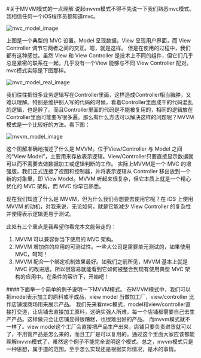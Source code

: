 #关于MVVM模式的一点理解
说起mvvm模式不得不先说一下我们熟悉mvc模式。我相信任何一个iOS程序员都知道mvc。


![mvc_model_image](http://img.objccn.io/issue-13/mvvm1.png)

上图是一个典型的 MVC 设置。Model 呈现数据，View 呈现用户界面，而 View Controller 调节它两者之间的交互。嗯，就是这样。
但是在使用的过程中，我们都有这种感觉。虽然 View 和 View Controller 是技术上不同的组件，但它们几乎总是紧密的联系在一起，几乎没有一个View 能够与不同 View Controller 配对。mvc模式实际是下图那样。

![mvc_model_real_image](http://img.objccn.io//issue-13/intermediate.png)

我们往往把很多业务逻辑写在Controller里面，这样造成Controller相当臃肿，又难以理解。特别是维护别人写的代码的时候，看着Controller里面成千的代码混乱的逻辑，也是醉了。而且Controller里面的代码是不能被复用的，相同的逻辑放在Controller里面可能要写很多遍。那么有什么方法可以解决这样的问题呢？MVVM模式是一个比较好的方法。看下图：

![mvvm_model_image](http://img.objccn.io//issue-13/mvvm.png)

这个图解准确地描述了什么是 MVVM。位于View/Controller 与 Model 之间的“View Model”，主要用来存放表示逻辑。View/Controller只要直接显示数据就可以而不需要去做数据加工或逻辑判断的工作。
实际上MVVM是一个 MVC 的增强版，我们正式连接了视图和控制器，并将表示逻辑从 Controller 移出放到一个新的对象里，即 View Model。MVVM 听起来很复杂，但它本质上就是一个精心优化的 MVC 架构，而 MVC 你早已熟悉。

现在我们知道了什么是 MVVM，但为什么我们会想要去使用它呢？在 iOS 上使用 MVVM 的动机，对我来说，无论如何，就是它能减少 View Controller 的复杂性并使得表示逻辑更易于测试。

此处有三个重点是我希望你看完本文能带走的：

1. MVVM 可以兼容你当下使用的 MVC 架构。
2. MVVM 增加你的应用的可测试性。一些大公司是需要单元测试的，如果使用MVC，呵呵！
3. MVVM 配合一个绑定机制效果最好。如我们之前所见，MVVM 基本上就是 MVC 的改进版，所以很容易就能看到它如何被整合到现有使用典型 MVC 架构的应用中。在条件的容许下，开始吧！

####下面举一个简单的例子说明一下MVVM模式。
在MVVM模式中，我们可以把model表示加工的原料或半成品，view model 当做加工厂，view/controller 比作店铺或商场用来展示产品。
我们先来看mvc模式，model和view/controller直接打交道，让店铺去直接加工原料，这确实强人所难，每一个店铺都需要自己去生产产品。这样做只会让店铺显得很糟糕，也很难出好的产品。
而mvvm模式就不一样了。view model这个工厂会直接把产品生产出来，店铺只要负责进货就可以了，不用管产品是怎么来的，而且工厂是可以复用的。通过这个里面大家应该都能理解mvvm模式了，虽然这个例子不能完全说明这个模式。总之，mvvm模式只是一种思想，属于道的范围。至于怎么实现还是根据实际情况，是术的事情。
